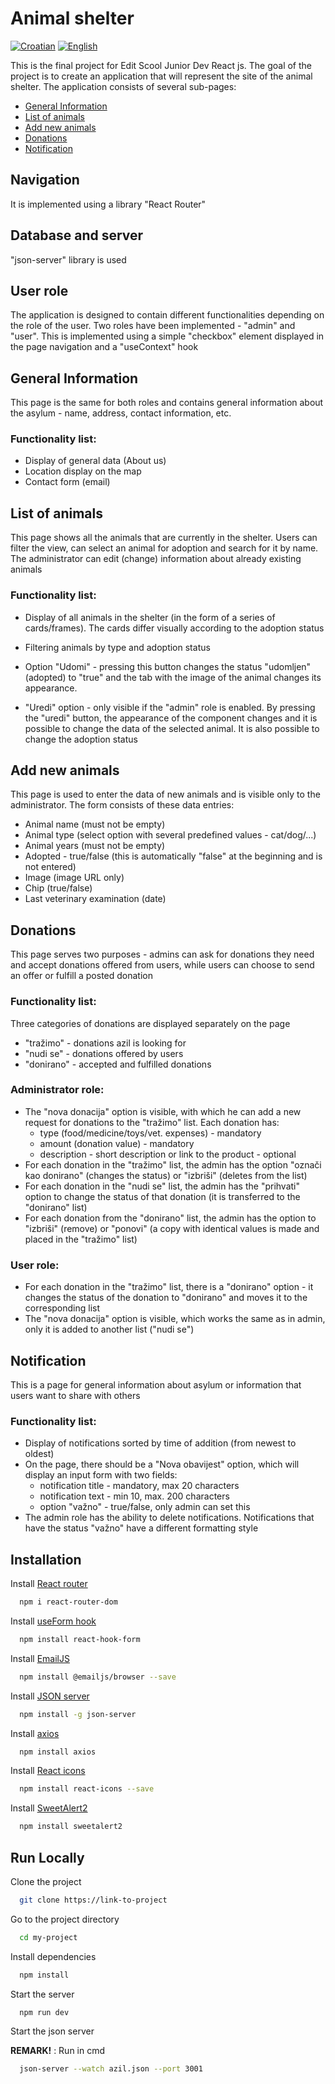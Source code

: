 # Animal shelter
[![Croatian](https://img.shields.io/badge/lang-Croatian-green.svg)](https://github.com/MarinoBarada/Azil-za-zivotinje/blob/master/README.md)
[![English](https://img.shields.io/badge/lang-English-yellow.svg)](https://github.com/MarinoBarada/Azil-za-zivotinje/blob/master/README.en.md)

This is the final project for Edit Scool Junior Dev React js. The goal of the project is to create an application that will represent the site of the animal shelter. The application consists of several sub-pages:

- [General Information](#general-information)
- [List of animals](#list-of-animals)
- [Add new animals](#add-new-animals)
- [Donations](#donations)
- [Notification](#notification)

## Navigation

It is implemented using a library "React Router"

## Database and server

"json-server" library is used

## User role

The application is designed to contain different functionalities depending on the role of the user. Two roles have been implemented - "admin" and "user". This is implemented using a simple "checkbox" element displayed in the page navigation and a "useContext" hook

## General Information

This page is the same for both roles and contains general information about the asylum - name, address, contact information, etc.

### Functionality list:

- Display of general data (About us)
- Location display on the map
- Contact form (email)

## List of animals

This page shows all the animals that are currently in the shelter. Users can filter the view, can select an animal for adoption and search for it by name. The administrator can edit (change) information about already existing animals

### Functionality list:

- Display of all animals in the shelter (in the form of a series of cards/frames). The cards differ visually according to the adoption status

- Filtering animals by type and adoption status

- Option "Udomi" - pressing this button changes the status "udomljen" (adopted) to "true" and the tab with the image of the animal changes its appearance.

- "Uredi" option - only visible if the "admin" role is enabled. By pressing the "uredi" button, the appearance of the component changes and it is possible to change the data of the selected animal. It is also possible to change the adoption status

## Add new animals

This page is used to enter the data of new animals and is visible only to the administrator. The form consists of these data entries:

- Animal name (must not be empty)
- Animal type (select option with several predefined values - cat/dog/...)
- Animal years (must not be empty)
- Adopted - true/false (this is automatically "false" at the beginning and is not entered)
- Image (image URL only)
- Chip (true/false)
- Last veterinary examination (date)

## Donations

This page serves two purposes - admins can ask for donations they need and accept donations offered from users, while users can choose to send an offer or fulfill a posted donation

### Functionality list:

Three categories of donations are displayed separately on the page
- "tražimo" - donations azil is looking for
- "nudi se" - donations offered by users
- "donirano" - accepted and fulfilled donations

### Administrator role:

- The "nova donacija" option is visible, with which he can add a new request for donations to the "tražimo" list. Each donation has:
  - type (food/medicine/toys/vet. expenses) - mandatory
  - amount (donation value) - mandatory
  - description - short description or link to the product - optional
- For each donation in the "tražimo" list, the admin has the option "označi kao donirano" (changes the status) or "izbriši" (deletes from the list)
- For each donation in the "nudi se" list, the admin has the "prihvati" option to change the status of that donation (it is transferred to the "donirano" list)
- For each donation from the "donirano" list, the admin has the option to "izbriši" (remove) or "ponovi" (a copy with identical values is made and placed in the "tražimo" list)

### User role:

- For each donation in the "tražimo" list, there is a "donirano" option - it changes the status of the donation to "donirano" and moves it to the corresponding list
- The "nova donacija" option is visible, which works the same as in admin, only it is added to another list ("nudi se")

## Notification

This is a page for general information about asylum or information that users want to share with others

### Functionality list:

- Display of notifications sorted by time of addition (from newest to oldest)
- On the page, there should be a "Nova obavijest" option, which will display an input form with two fields:
  - notification title - mandatory, max 20 characters
  - notification text - min 10, max. 200 characters
  - option "važno" - true/false, only admin can set this
- The admin role has the ability to delete notifications. Notifications that have the status "važno" have a different formatting style

## Installation

Install [React router](https://reactrouter.com/en/main/start/tutorial)

```bash
  npm i react-router-dom
```

Install [useForm hook](https://react-hook-form.com/get-started/) 

```bash
  npm install react-hook-form
```

Install [EmailJS](https://www.emailjs.com/docs/sdk/installation/)

```bash
  npm install @emailjs/browser --save
```

Install [JSON server](https://www.npmjs.com/package/json-server?activeTab=readme)

```bash
  npm install -g json-server
```

Install [axios](https://www.npmjs.com/package/axios)

```bash
  npm install axios
```

Install [React icons](https://react-icons.github.io/react-icons/)

```bash
  npm install react-icons --save
```

Install [SweetAlert2](https://sweetalert2.github.io/#download)

```bash
  npm install sweetalert2
```
    
## Run Locally

Clone the project

```bash
  git clone https://link-to-project
```

Go to the project directory

```bash
  cd my-project
```

Install dependencies

```bash
  npm install
```

Start the server

```bash
  npm run dev
```

Start the json server

**REMARK!** : Run in cmd
```bash
  json-server --watch azil.json --port 3001
```